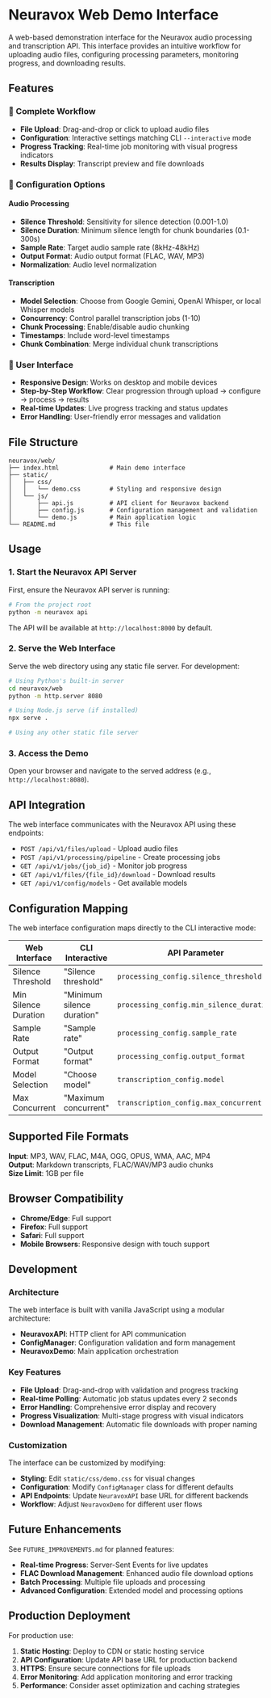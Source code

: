 # Neuravox Web Demo Interface

A web-based demonstration interface for the Neuravox audio processing and transcription API. This interface provides an intuitive workflow for uploading audio files, configuring processing parameters, monitoring progress, and downloading results.

## Features

### 🎯 Complete Workflow
- **File Upload**: Drag-and-drop or click to upload audio files
- **Configuration**: Interactive settings matching CLI `--interactive` mode
- **Progress Tracking**: Real-time job monitoring with visual progress indicators
- **Results Display**: Transcript preview and file downloads

### 🔧 Configuration Options

#### Audio Processing
- **Silence Threshold**: Sensitivity for silence detection (0.001-1.0)
- **Silence Duration**: Minimum silence length for chunk boundaries (0.1-300s)
- **Sample Rate**: Target audio sample rate (8kHz-48kHz)
- **Output Format**: Audio output format (FLAC, WAV, MP3)
- **Normalization**: Audio level normalization

#### Transcription
- **Model Selection**: Choose from Google Gemini, OpenAI Whisper, or local Whisper models
- **Concurrency**: Control parallel transcription jobs (1-10)
- **Chunk Processing**: Enable/disable audio chunking
- **Timestamps**: Include word-level timestamps
- **Chunk Combination**: Merge individual chunk transcriptions

### 📱 User Interface
- **Responsive Design**: Works on desktop and mobile devices
- **Step-by-Step Workflow**: Clear progression through upload → configure → process → results
- **Real-time Updates**: Live progress tracking and status updates
- **Error Handling**: User-friendly error messages and validation

## File Structure

```
neuravox/web/
├── index.html              # Main demo interface
├── static/
│   ├── css/
│   │   └── demo.css        # Styling and responsive design
│   └── js/
│       ├── api.js          # API client for Neuravox backend
│       ├── config.js       # Configuration management and validation
│       └── demo.js         # Main application logic
└── README.md               # This file
```

## Usage

### 1. Start the Neuravox API Server

First, ensure the Neuravox API server is running:

```bash
# From the project root
python -m neuravox api
```

The API will be available at `http://localhost:8000` by default.

### 2. Serve the Web Interface

Serve the web directory using any static file server. For development:

```bash
# Using Python's built-in server
cd neuravox/web
python -m http.server 8080

# Using Node.js serve (if installed)
npx serve .

# Using any other static file server
```

### 3. Access the Demo

Open your browser and navigate to the served address (e.g., `http://localhost:8080`).

## API Integration

The web interface communicates with the Neuravox API using these endpoints:

- `POST /api/v1/files/upload` - Upload audio files
- `POST /api/v1/processing/pipeline` - Create processing jobs
- `GET /api/v1/jobs/{job_id}` - Monitor job progress
- `GET /api/v1/files/{file_id}/download` - Download results
- `GET /api/v1/config/models` - Get available models

## Configuration Mapping

The web interface configuration maps directly to the CLI interactive mode:

| Web Interface | CLI Interactive | API Parameter |
|---------------|-----------------|---------------|
| Silence Threshold | "Silence threshold" | `processing_config.silence_threshold` |
| Min Silence Duration | "Minimum silence duration" | `processing_config.min_silence_duration` |
| Sample Rate | "Sample rate" | `processing_config.sample_rate` |
| Output Format | "Output format" | `processing_config.output_format` |
| Model Selection | "Choose model" | `transcription_config.model` |
| Max Concurrent | "Maximum concurrent" | `transcription_config.max_concurrent` |

## Supported File Formats

**Input**: MP3, WAV, FLAC, M4A, OGG, OPUS, WMA, AAC, MP4  
**Output**: Markdown transcripts, FLAC/WAV/MP3 audio chunks  
**Size Limit**: 1GB per file

## Browser Compatibility

- **Chrome/Edge**: Full support
- **Firefox**: Full support  
- **Safari**: Full support
- **Mobile Browsers**: Responsive design with touch support

## Development

### Architecture

The web interface is built with vanilla JavaScript using a modular architecture:

- **NeuravoxAPI**: HTTP client for API communication
- **ConfigManager**: Configuration validation and form management
- **NeuravoxDemo**: Main application orchestration

### Key Features

- **File Upload**: Drag-and-drop with validation and progress tracking
- **Real-time Polling**: Automatic job status updates every 2 seconds
- **Error Handling**: Comprehensive error display and recovery
- **Progress Visualization**: Multi-stage progress with visual indicators
- **Download Management**: Automatic file downloads with proper naming

### Customization

The interface can be customized by modifying:

- **Styling**: Edit `static/css/demo.css` for visual changes
- **Configuration**: Modify `ConfigManager` class for different defaults
- **API Endpoints**: Update `NeuravoxAPI` base URL for different backends
- **Workflow**: Adjust `NeuravoxDemo` for different user flows

## Future Enhancements

See `FUTURE_IMPROVEMENTS.md` for planned features:

- **Real-time Progress**: Server-Sent Events for live updates
- **FLAC Download Management**: Enhanced audio file download options
- **Batch Processing**: Multiple file uploads and processing
- **Advanced Configuration**: Extended model and processing options

## Production Deployment

For production use:

1. **Static Hosting**: Deploy to CDN or static hosting service
2. **API Configuration**: Update API base URL for production backend
3. **HTTPS**: Ensure secure connections for file uploads
4. **Error Monitoring**: Add application monitoring and error tracking
5. **Performance**: Consider asset optimization and caching strategies